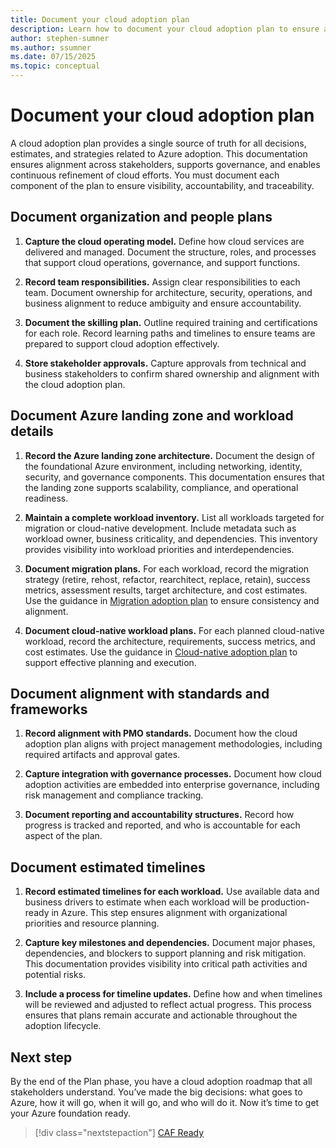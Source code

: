 ```yaml
---
title: Document your cloud adoption plan
description: Learn how to document your cloud adoption plan to ensure alignment, accountability, and traceability across stakeholders. This article provides actionable guidance for organizing plans, detailing Azure landing zones, aligning with standards, estimating timelines, and preparing for successful Azure adoption.
author: stephen-sumner
ms.author: ssumner
ms.date: 07/15/2025
ms.topic: conceptual
---
```


# Document your cloud adoption plan

A cloud adoption plan provides a single source of truth for all decisions, estimates, and strategies related to Azure adoption. This documentation ensures alignment across stakeholders, supports governance, and enables continuous refinement of cloud efforts. You must document each component of the plan to ensure visibility, accountability, and traceability.

## Document organization and people plans

1. **Capture the cloud operating model.** Define how cloud services are delivered and managed. Document the structure, roles, and processes that support cloud operations, governance, and support functions.

2. **Record team responsibilities.** Assign clear responsibilities to each team. Document ownership for architecture, security, operations, and business alignment to reduce ambiguity and ensure accountability.

3. **Document the skilling plan.** Outline required training and certifications for each role. Record learning paths and timelines to ensure teams are prepared to support cloud adoption effectively.

4. **Store stakeholder approvals.** Capture approvals from technical and business stakeholders to confirm shared ownership and alignment with the cloud adoption plan.

## Document Azure landing zone and workload details

1. **Record the Azure landing zone architecture.** Document the design of the foundational Azure environment, including networking, identity, security, and governance components. This documentation ensures that the landing zone supports scalability, compliance, and operational readiness.

2. **Maintain a complete workload inventory.** List all workloads targeted for migration or cloud-native development. Include metadata such as workload owner, business criticality, and dependencies. This inventory provides visibility into workload priorities and interdependencies.

3. **Document migration plans.** For each workload, record the migration strategy (retire, rehost, refactor, rearchitect, replace, retain), success metrics, assessment results, target architecture, and cost estimates. Use the guidance in [Migration adoption plan](./migration-adoption-plan.md) to ensure consistency and alignment.

4. **Document cloud-native workload plans.** For each planned cloud-native workload, record the architecture, requirements, success metrics, and cost estimates. Use the guidance in [Cloud-native adoption plan](./cloud-native-adoption-plan.md) to support effective planning and execution.

## Document alignment with standards and frameworks

1. **Record alignment with PMO standards.** Document how the cloud adoption plan aligns with project management methodologies, including required artifacts and approval gates.

2. **Capture integration with governance processes.** Document how cloud adoption activities are embedded into enterprise governance, including risk management and compliance tracking.

3. **Document reporting and accountability structures.** Record how progress is tracked and reported, and who is accountable for each aspect of the plan.

## Document estimated timelines

1. **Record estimated timelines for each workload.** Use available data and business drivers to estimate when each workload will be production-ready in Azure. This step ensures alignment with organizational priorities and resource planning.

2. **Capture key milestones and dependencies.** Document major phases, dependencies, and blockers to support planning and risk mitigation. This documentation provides visibility into critical path activities and potential risks.

3. **Include a process for timeline updates.** Define how and when timelines will be reviewed and adjusted to reflect actual progress. This process ensures that plans remain accurate and actionable throughout the adoption lifecycle.

## Next step

By the end of the Plan phase, you have a cloud adoption roadmap that all stakeholders understand. You’ve made the big decisions: what goes to Azure, how it will go, when it will go, and who will do it. Now it’s time to get your Azure foundation ready.

> [!div class="nextstepaction"]
> [CAF Ready](../ready/index.md)
